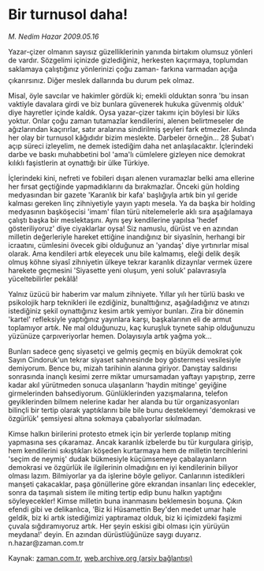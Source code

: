 # Bir turnusol daha!

*M. Nedim Hazar 2009.05.16*

<tr><td class="metin" colspan="2" style="padding-top: 20px; padding-left: 5px; padding-right: 10px;">Yazar-çizer olmanın sayısız güzelliklerinin yanında birtakım olumsuz yönleri de vardır. Sözgelimi içinizde gizlediğiniz, herkesten kaçırmaya, toplumdan saklamaya çalıştığınız yönlerinizi çoğu zaman- farkına varmadan açığa çıkarırsınız. Diğer meslek dallarında bu durum pek olmaz.</td></tr><tr><td class="metin" colspan="2" style="padding-top: 20px; padding-left: 5px; padding-right: 10px;"><p> Misal, öyle savcılar ve hakimler gördük ki; emekli olduktan sonra 'bu insan vaktiyle davalara girdi ve biz bunlara güvenerek hukuka güvenmiş olduk' diye hayretler içinde kaldık. Oysa yazar-çizer takımı için böylesi bir lüks yoktur. Onlar çoğu zaman tutamazlar kendilerini, alenen belirtmeseler de ağızlarından kaçırırlar, satır aralarına sindirilmiş şeyleri fark etmezler. Aslında her olay bir turnusol kâğıdıdır bizim meslekte. Darbeler örneğin... 28 Şubat'ı açıp süreci izleyelim, ne demek istediğim daha net anlaşılacaktır. İçlerindeki darbe ve baskı muhabbetini bol 'ama'lı cümlelere gizleyen nice demokrat kılıklı faşistlerin at oynattığı bir ülke Türkiye.
<p>İçlerindeki kini, nefreti ve fobileri dışarı alenen vuramazlar belki ama ellerine her fırsat geçtiğinde yapmadıklarını da bırakmazlar. Önceki gün holding medyasından bir gazete 'Karanlık bir kafa' başlığıyla artık bin yıl geride kalması gereken linç zihniyetiyle yayın yaptı mesela. Ya da başka bir holding medyasının başköşecisi 'imam' filan türü nitelemelerle aklı sıra aşağılamaya çalıştı başka bir meslektaşını. Aynı şey kendilerine yapılsa 'hedef gösteriliyoruz' diye ciyaklarlar oysa! Siz namuslu, dürüst ve en azından milletin değerleriyle hareket ettiğine inandığınız bir siyasînin, herhangi bir icraatını, cümlesini övecek gibi olduğunuz an 'yandaş' diye yırtınırlar misal olarak. Ama kendileri artık eleyecek unu bile kalmamış, eleği delik deşik olmuş köhne siyasî zihniyetin ülkeye tekrar karanlık dizaynlar vermek üzere harekete geçmesini 'Siyasette yeni oluşum, yeni soluk' palavrasıyla yüceltebilirler pekâlâ!
<p>Yalnız üzücü bir haberim var malum zihniyete. Yıllar yılı her türlü baskı ve psikolojik harp teknikleri ile ezdiğiniz, bunalttığınız, aşağıladığınız ve atınızı istediğiniz şekil oynattığınız kesim artık yemiyor bunları. Zira bir dönemin 'kartel' refleksiyle yaptığınız yayınlara karşı, başkalarının eli de armut toplamıyor artık. Ne mal olduğunuzu, kaç kuruşluk tıynete sahip olduğunuzu yüzünüze çarpıveriyorlar hemen. Dolayısıyla artık yağma yok...
<p>Bunları sadece genç siyasetçi ve gelmiş geçmiş en büyük demokrat çok Sayın Cindoruk'un tekrar siyaset sahnesinde boy göstermesi vesilesiyle demiyorum. Bence bu, mizah tarihinin alanına giriyor. Danıştay saldırısı sonrasında inançlı kesimi zerre miktar umursamadan yaftayı yapıştırıp, zerre kadar akıl yürütmeden sonuca ulaşanların 'haydin mitinge' geyiğine girmelerinden bahsediyorum. Günlüklerinden yazışmalarına, telefon geyiklerinden bilmem nelerine kadar her alanda bu tür organizasyonları bilinçli bir tertip olarak yaptıklarını bile bile bunu desteklemeyi 'demokrasi ve özgürlük' şemsiyesi altına sokmaya çabalıyorlar sıkılmadan.
<p>Kimse halkın birilerini protesto etmek için bir yerlerde toplanıp miting yapmasına ses çıkaramaz. Ancak karanlık izbelerde bu tür kurgulara girişip, hem kendilerini sıkıştıkları köşeden kurtarmaya hem de milletin tercihlerini 'seçim de neymiş' dudak bükmesiyle küçümsemeye çabalayanların demokrasi ve özgürlük ile ilgilerinin olmadığını en iyi kendilerinin biliyor olması lazım. Bilmiyorlar ya da işlerine böyle geliyor. Canlarının istedikleri manşeti çakacaklar, paşa gönüllerine göre ekrandan insanları linç edecekler, sonra da taşımalı sistem ile miting tertip edip bunu halkın yaptığını söyleyecekler! Kimse milletin buna inanmasını beklemesin boşuna. Çıkın efendi gibi ve delikanlıca, 'Biz ki Hüsamettin Bey'den medet umar hale geldik, biz ki artık istediğimizi yaptıramaz olduk, biz ki içimizdeki faşizmi çuvala sığdıramıyoruz artık. Her şeyin eskisi gibi olması için yürüyün meydana!' deyin. En azından dürüstlüğünüze saygı duyarız. n.hazar@zaman.com.tr<br/></p></p></p></p></p></td></tr>

Kaynak: [zaman.com.tr](http://zaman.com.tr/yazar.do?yazino=848469), [web.archive.org (arşiv bağlantısı)](http://web.archive.org/web/20090522002046/http://www.zaman.com.tr:80/yazar.do?yazino=848469)
